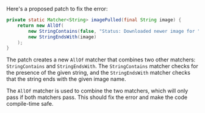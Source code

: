 Here's a proposed patch to fix the error:
```java
private static Matcher<String> imagePulled(final String image) {
    return new AllOf(
        new StringContains(false, "Status: Downloaded newer image for " + image),
        new StringEndsWith(image)
    );
}
```
The patch creates a new `AllOf` matcher that combines two other matchers: `StringContains` and `StringEndsWith`. The `StringContains` matcher checks for the presence of the given string, and the `StringEndsWith` matcher checks that the string ends with the given image name.

The `AllOf` matcher is used to combine the two matchers, which will only pass if both matchers pass. This should fix the error and make the code compile-time safe.